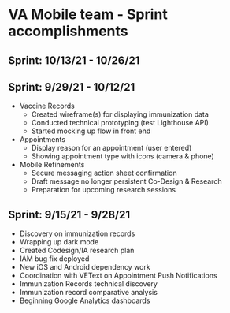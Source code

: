 # VA Mobile team - Sprint accomplishments

## Sprint: 10/13/21 - 10/26/21





## Sprint: 9/29/21 - 10/12/21
- Vaccine Records
  - Created wireframe(s) for displaying immunization data
  - Conducted technical prototyping (test Lighthouse API)
  - Started mocking up flow in front end 
- Appointments
  - Display reason for an appointment (user entered)
  - Showing appointment type with icons (camera & phone) 
- Mobile Refinements
  - Secure messaging action sheet confirmation
  - Draft message no longer persistent 
Co-Design & Research
  - Preparation for upcoming research sessions 

## Sprint: 9/15/21 - 9/28/21

- Discovery on immunization records
- Wrapping up dark mode
- Created Codesign/IA research plan
- IAM bug fix deployed
- New iOS and Android dependency work
- Coordination with VEText on Appointment Push Notifications
- Immunization Records technical discovery
- Immunization record comparative analysis
- Beginning Google Analytics dashboards
